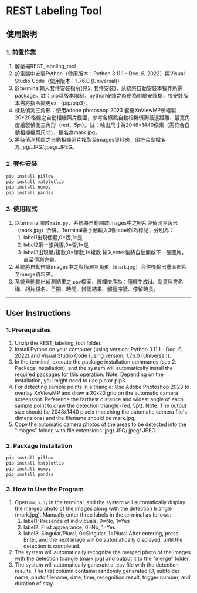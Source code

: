# REST Labeling Tool

## 使用說明
### 1. 前置作業
1. 解壓縮REST_labeling_tool
2. 於電腦中安裝Python（使用版本：Python 3.11.1 - Dec. 6, 2022）與Visual Studio Code（使用版本：1.76.0 (Universal)）
3. 於terminal輸入套件安裝指令(見2. 套件安裝)，系統將自動安裝本操作所需package。註：pip具版本限制，python安裝之時便為附屬安裝檔，視安裝版本需將指令變更ex.（pip/pip3）。
4. 樣點偵測三角形：使用adobe photoshop 2023 套疊XnViewMP所繪製20\*20格線之自動相機照片截圖，參考各樣點自動相機偵測最遠距離、最寬角度繪製偵測三角形（red，5pt）。註：輸出尺寸為2048*1440像素（需符合自動相機檔案尺寸），檔名為mark.jpg。
5. 將待偵測樣區之自動相機照片複製至images資料夾，須符合副檔名為.jpg/.JPG/.jpeg/.JPEG。

### 2. 套件安裝
```python
pip install pillow
pip install matplotlib
pip install numpy
pip install pandas
```

### 3. 使用程式

1. 以terminal開啟`main.py`，系統將自動開啟images中之照片與偵測三角形（mark.jpg）合併。Terminal需手動輸入3個label作為標記，分別為：
   1. label1出現個體,0=否,1=是
   2. label2第一張與否,0=否,1=是
   3. label3出現單/複數,0=單數,1=複數
輸入enter後將自動開啟下一張圖片，直至偵測完畢。
2. 系統將自動辨識images中之與偵測三角形（mark.jpg）合併後輸出疊圖照片至merge資料夾。
3. 系統自動輸出偵測結果之.csv檔案，首欄依序為：隨機生成id、副資料夾名稱、相片檔名、日期、時間、辨認結果、觸發序號、停留時長。




---



## User Instructions
### 1. Prerequisites
1. Unzip the REST_labeling_tool folder.
2. Install Python on your computer (using version: Python 3.11.1 - Dec. 6, 2022) and Visual Studio Code (using version: 1.76.0 (Universal)).
3. In the terminal, execute the package installation commands (see 2. Package Installation), and the system will automatically install the required packages for this operation. Note: Depending on the installation, you might need to use pip or pip3.
4. For detecting sample points in a triangle: Use Adobe Photoshop 2023 to overlay XnViewMP and draw a 20x20 grid on the automatic camera screenshot. Reference the farthest distance and widest angle of each sample point to draw the detection triangle (red, 5pt). Note: The output size should be 2048x1440 pixels (matching the automatic camera file's dimensions) and the filename should be mark.jpg.
5. Copy the automatic camera photos of the areas to be detected into the "images" folder, with file extensions .jpg/.JPG/.jpeg/.JPEG.

### 2. Package Installation
```python
pip install pillow
pip install matplotlib
pip install numpy
pip install pandas
```

### 3. How to Use the Program

1. Open `main.py` in the terminal, and the system will automatically display the merged photo of the images along with the detection triangle (mark.jpg). Manually enter three labels in the terminal as follows:
   1. label1: Presence of individuals, 0=No, 1=Yes
   2. label2: First appearance, 0=No, 1=Yes
   3. label3: Singular/Plural, 0=Singular, 1=Plural
   After entering, press Enter, and the next image will be automatically displayed, until the detection is completed.
2. The system will automatically recognize the merged photo of the images with the detection triangle (mark.jpg) and output it to the "merge" folder.
3. The system will automatically generate a .csv file with the detection results. The first column contains: randomly generated ID, subfolder name, photo filename, date, time, recognition result, trigger number, and duration of stay.
